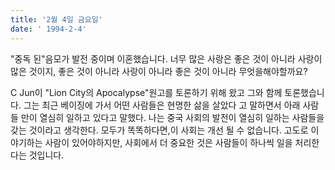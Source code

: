 ```yaml
---
title: '2월 4일 금요일'
date: ' 1994-2-4'
---
```

"중독 된"음모가 발전 중이며 이혼했습니다. 너무 많은 사랑은 좋은 것이 아니라 사랑이 많은 것이지, 좋은 것이 아니라 사랑이 아니라 좋은 것이 아니라 무엇을해야할까요?

C Jun이 "Lion City의 Apocalypse"원고를 토론하기 위해 왔고 그와 함께 토론했습니다. 그는 최근 베이징에 가서 어떤 사람들은 현명한 삶을 살았다 고 말하면서 아래 사람들 만이 열심히 일하고 있다고 말했다. 나는 중국 사회의 발전이 열심히 일하는 사람들을 갖는 것이라고 생각한다. 모두가 똑똑하다면,이 사회는 개선 될 수 없습니다. 고도로 이야기하는 사람이 있어야하지만, 사회에서 더 중요한 것은 사람들이 하나씩 일을 처리한다는 것입니다.